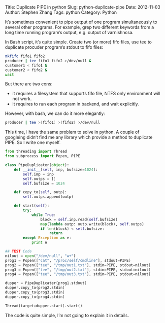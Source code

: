 Title: Duplicate PIPE in python
Slug: python-duplicate-pipe
Date: 2012-11-03
Author: Stephen Zhang
Tags: python
Category: Python

It’s sometimes convenient to pipe output of one program simultaneously to several other programs. For example, grep two different keywords from a long time running program’s output, e.g. output of varnishncsa.

In Bash script, it’s quite simple. Create two (or more) fifo files, use tee to duplicate procuder program’s stdout to fifo files:

```sh
mkfifo fifo1 fifo2
producer | tee fifo1 fifo2 >/dev/null &
customer1 < fifo1 &
customer2 < fifo2 &
wait
```

But there are two cons:

* it requires a filesystem that supports fifo file, NTFS only environment will not work.
* it requires to run each program in backend, and wait explicitly.

However, with bash, we can do it more elegantly:
```sh
producer | tee >(fifo1) >(fifo2) >/dev/null
```

This time, I have the same problem to solve in python. A couple of googleing didn’t find me any library which provide a method to duplicate PIPE. So I write one myself.

```python
from threading import Thread
from subprocess import Popen, PIPE

class PipeDuplicater(object):
    def __init__(self, inp, bufsize=1024):
        self.inp = inp
        self.outps = []
        self.bufsize = 1024

    def copy_to(self, outp):
        self.outps.append(outp)

    def start(self):
        try:
            while True:
                block = self.inp.read(self.bufsize)
                map(lambda outp: outp.write(block), self.outps)
                if len(block) < self.bufsize:
                    return
        except Exception as e:
            print e

## TEST Code
nilout = open("/dev/null", "w+")
prog1 = Popen(["cat", "/proc/self/cmdline"], stdout=PIPE)
prog2 = Popen(["tee", "/tmp/out1.txt"], stdin=PIPE, stdout=nilout)
prog3 = Popen(["tee", "/tmp/out2.txt"], stdin=PIPE, stdout=nilout)
prog4 = Popen(["tee", "/tmp/out3.txt"], stdin=PIPE, stdout=nilout)

dupper = PipeDuplicater(prog1.stdout)
dupper.copy_to(prog2.stdin)
dupper.copy_to(prog3.stdin)
dupper.copy_to(prog4.stdin)

Thread(target=dupper.start).start()
```

The code is quite simple, I’m not going to explain it in details.
